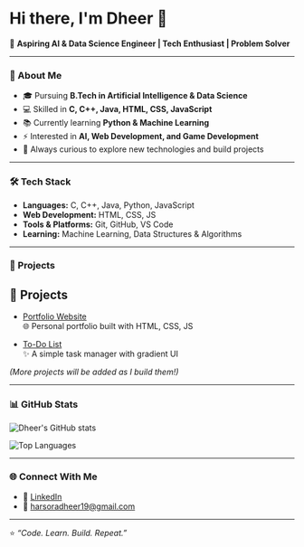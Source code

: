 # Hi there, I'm Dheer 👋  

🚀 **Aspiring AI & Data Science Engineer | Tech Enthusiast | Problem Solver**

---

### 🌟 About Me  
- 🎓 Pursuing **B.Tech in Artificial Intelligence & Data Science**  
- 💻 Skilled in **C, C++, Java, HTML, CSS, JavaScript**  
- 📚 Currently learning **Python & Machine Learning**  
- ⚡ Interested in **AI, Web Development, and Game Development**  
- 🌱 Always curious to explore new technologies and build projects  

---

### 🛠️ Tech Stack  
- **Languages:** C, C++, Java, Python, JavaScript  
- **Web Development:** HTML, CSS, JS  
- **Tools & Platforms:** Git, GitHub, VS Code  
- **Learning:** Machine Learning, Data Structures & Algorithms  

---

### 🚀 Projects  
## 🚀 Projects

- [Portfolio Website](https://harsoradheer19-hub.github.io/Portfolio-Webpage/)  
  🌐 Personal portfolio built with HTML, CSS, JS  

- [To-Do List](https://harsoradheer19-hub.github.io/To_Do_LIST/)  
  ✨ A simple task manager with gradient UI  



*(More projects will be added as I build them!)*  

---

### 📊 GitHub Stats  
![Dheer's GitHub stats](https://github-readme-stats.vercel.app/api?username=harsoradheer19-hub&show_icons=true&theme=tokyonight)

![Top Languages](https://github-readme-stats.vercel.app/api/top-langs/?username=harsoradheer19-hub&layout=compact&theme=tokyonight)

---

### 🌐 Connect With Me  
- 💼 [LinkedIn](https://www.linkedin.com/in/dheer-harsora-82900b32a/)  
- 📧 harsoradheer19@gmail.com

---
⭐️ *“Code. Learn. Build. Repeat.”*
